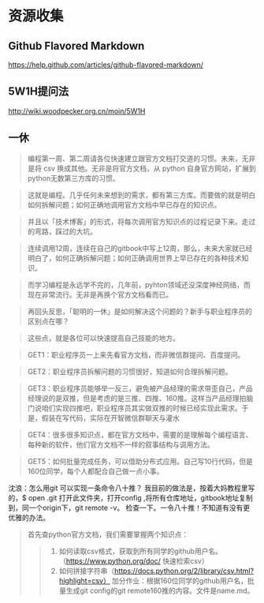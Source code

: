 # 资源收集
## Github Flavored Markdown
https://help.github.com/articles/github-flavored-markdown/
## 5W1H提问法
http://wiki.woodpecker.org.cn/moin/5W1H
## 一休

> 编程第一周、第二周请各位快速建立跟官方文档打交道的习惯。未来，无非是将 csv 换成其他。无非是将官方文档，从 python 自身官方网站，扩展到 python无数第三方库的习惯。

> 这就是编程。几乎任何未来想到的需求，都有第三方库。而要做的就是明白如何拆解问题；如何正确地调用官方文档中早已存在的知识点。

> 并且以「技术博客」的形式，将每次调用官方知识点的过程记录下来。走过的弯路，踩过的大坑。

> 连续调用12周，连续在自己的gitbook中写上12周，那么，未来大家就已经明白了，如何正确拆解问题；如何正确调用世界上早已存在的各种技术知识。

> 而学习编程是永远学不完的，几年前，pyhton领域还没深度神经网络，而现在非常流行。无非是再换个官方文档看而已。

> 再回头反思，「聪明的一休」是如何解决这个问题的？新手与职业程序员的区别点在哪？

> 这些点，就是各位可以快速提高自己技能的地方。

> GET1：职业程序员一上来先看官方文档，而非微信群提问、百度提问。

> GET2：职业程序员拆解问题的习惯很好，知道如何合理拆解问题。

> GET3：职业程序员能够举一反三，避免被产品经理的需求带歪自己，产品经理说的是双推，但是考虑的是三推、四推、160推。这样当产品经理拍脑门说咱们实现四推吧，职业程序员其实做双推的时候已经实现此需求。于是，假装在写代码，实际在开智微信群聊天与灌水

> GET4：很多很多知识点，都在官方文档中，需要的是理解每个编程语言、每种新的软件，他们官方文档不一样的叙事结构与调用方法。

> GET5：如何批量完成任务，可以借助分布式应用。自己写10行代码，但是160位同学，每个人都配合自己做一点小事。


沈浪：怎么用git 可以实现一条命令八十推？     我目前的做法是，按着大妈教程里写的，$ open .git  打开此文件夹，打开config ,将所有仓库地址，gitbook地址复制到，同一个origin下，git  remote  -v。  检查一下。一令八十推！不知道有没有更优雅的办法。

> 首先查python官方文档，我们需要掌握两个知识点：
>> 1. 如何读取csv格式，获取到所有同学的github用户名。（https://www.python.org/doc/ 快速检索csv）
>> 2. 如何拼接字符串（https://docs.python.org/2/library/csv.html?highlight=csv）
> 加分作业：根据160位同学的github用户名，批量生成git config的git remote160推的内容。文件是name.md。

